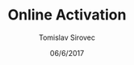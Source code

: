 ---
title: Online Activation
description: ovdje opis!!!!!!!!!!!!!!!!!!!!!!!!!
author: Tomislav Sirovec
date: 06/6/2017
---
